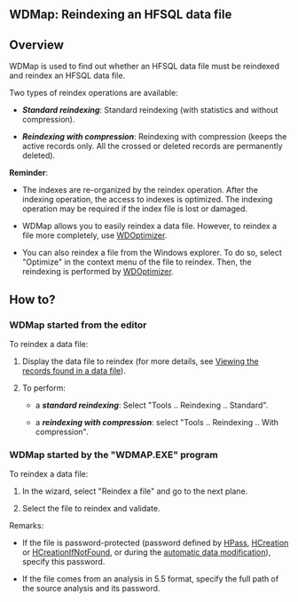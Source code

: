 
## WDMap: Reindexing an HFSQL data file
			



<a name="NOTE1"></a>
<a name="NOTE1_1"></a>


## Overview
<a name="overview_ELTTEXTE000122"></a>
WDMap is used to find out whether an HFSQL data file must be reindexed and reindex an HFSQL data file.

Two types of reindex operations are available:

- ***Standard reindexing***: Standard reindexing (with statistics and without compression).

- ***Reindexing with compression***: Reindexing with compression (keeps the active records only. All the crossed or deleted records are permanently deleted).




**Reminder**:

- The indexes are re-organized by the reindex operation. After the indexing operation, the access to indexes is optimized. The indexing operation may be required if the index file is lost or damaged.

- WDMap allows you to easily reindex a data file. However, to reindex a file more completely, use [WDOptimizer](../WDOptimiseur/3519002.md).

- You can also reindex a file from the Windows explorer. To do so, select "Optimize" in the context menu of the file to reindex. Then, the reindexing is performed by [WDOptimizer](../WDOptimiseur/3519002.md).






<a name="NOTE2"></a>
<a name="NOTE2_1"></a>


## How to?
<a name="how_ELTTEXTE000152"></a>


### WDMap started from the editor
<a name="wdmap_started_from_the_editor_ELTPARAGRAPHE000037"></a>

To reindex a data file:

1. Display the data file to reindex (for more details, see [Viewing the records found in a data file](../WDMap/3517012.md)).

2. To perform:

	- a ***standard reindexing***: Select "Tools .. Reindexing .. Standard".

	- a ***reindexing with compression***: select "Tools .. Reindexing .. With compression".






<a name="NOTE2_2"></a>


### WDMap started by the "WDMAP.EXE" program
<a name="wdmap_started_the_wdmapexe_program_ELTPARAGRAPHE000053"></a>

To reindex a data file:

1. In the wizard, select "Reindex a file" and go to the next plane.

2. Select the file to reindex and validate.




Remarks:

- If the file is password-protected (password defined by [HPass](../WDLang4/3044108.md), [HCreation](../WDLang4/3044255.md) or [HCreationIfNotFound](../WDLang4/3044254.md), or during the [automatic data modification](../WDLang4/3044195.md)), specify this password.

- If the file comes from an analysis in 5.5 format, specify the full path of the source analysis and its password.





